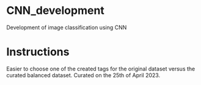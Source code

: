 # CNN_development
Development of image classification using CNN

# Instructions
Easier to choose one of the created tags for the original dataset versus the curated balanced dataset.
Curated on the 25th of April 2023.
